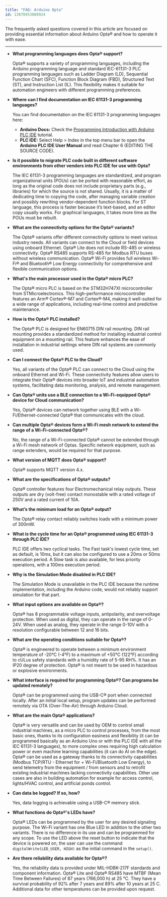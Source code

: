 ```yaml
---
title: "FAQ: Arduino Opta"
id: 13870453088924
---
```


The frequently asked questions covered in this article are focused on providing essential information about Arduino Opta® and how to operate it with ease.

---

- **What programming languages does Opta® support?**

    Opta® supports a variety of programming languages, including the Arduino programming language and standard IEC-61131-3 PLC programming languages such as Ladder Diagram (LD), Sequential Function Chart (SFC), Function Block Diagram (FBD), Structured Text (ST), and Instruction List (IL). This flexibility makes it suitable for automation engineers with different programming preferences.

- **Where can I find documentation on IEC 61131-3 programming languages?**

    You can find documentation on the IEC 61131-3 programming languages here:
    
    * **Arduino Docs:** Check the [Programming Introduction with Arduino PLC IDE](https://docs.arduino.cc/software/plc-ide/tutorials/plc-programming-introduction/#iec-61131-3-languages) tutorial.
    * **PLC IDE:** Select Help > Index in the top menu bar to open the **Arduino PLC IDE User Manual** and read Chapter 6 (EDITING THE SOURCE CODE).

- **Is it possible to migrate PLC code built in different software environments from other vendors into PLC IDE for use with Opta?**

    The IEC 61131-3 programming languages are standardized, and program organizational units (POUs) can be ported with reasonable effort, as long as the original code does not include proprietary parts (e.g., libraries) for which the source is not shared. Usually, it is a matter of dedicating time to copying the code, after managing variable creation and possibly rewriting vendor-dependent function blocks. For ST language, this process is faster because it’s text-based, and an editor copy usually works. For graphical languages, it takes more time as the POUs must be rebuilt.

- **What are the connectivity options for the Opta® variants?**

    The Opta® variants offer different connectivity options to meet various industry needs. All variants can connect to the Cloud or field devices using onboard Ethernet. Opta® Lite does not include RS-485 or wireless connectivity. Opta® RS485 supports RS-485 for Modbus RTU buses without wireless communication. Opta® Wi-Fi provides full wireless Wi-Fi® and Bluetooth® Low Energy connectivity for comprehensive and flexible communication options.

- **What's the main processor used in the Opta® micro PLC?**

    The Opta® micro PLC is based on the STM32H747XI microcontroller from STMicroelectronics. This high-performance microcontroller features an Arm® Cortex®-M7 and Cortex®-M4, making it well-suited for a wide range of applications, including real-time control and predictive maintenance.

- **How is the Opta® PLC installed?**

    The Opta® PLC is designed for EN60715 DIN rail mounting. DIN rail mounting provides a standardized method for installing industrial control equipment on a mounting rail. This feature enhances the ease of installation in industrial settings where DIN rail systems are commonly used.

- **Can I connect the Opta® PLC to the Cloud?**

    Yes, all variants of the Opta® PLC can connect to the Cloud using the onboard Ethernet and Wi-Fi. These connectivity features allow users to integrate their Opta® devices into broader IoT and industrial automation systems, facilitating data monitoring, analysis, and remote management.

- **Can Opta® units use a BLE connection to a Wi-Fi-equipped Opta® device for Cloud communication?**

    Yes, Opta® devices can network together using BLE with a Wi-Fi/Ethernet-connected Opta® that communicates with the cloud.

- **Can multiple Opta® devices form a Wi-Fi mesh network to extend the range of a Wi-Fi-connected Opta®?**

    No, the range of a Wi-Fi-connected Opta® cannot be extended through a Wi-Fi mesh network of Optas. Specific network equipment, such as range extenders, would be required for that purpose.

- **What version of MQTT does Opta® support?**

    Opta® supports MQTT version 4.x.

- **What are the specifications of Opta® outputs?**

    Opta® controller features four Electromechanical relay outputs. These outputs are dry (volt-free) contact monostable with a rated voltage of 250V and a rated current of 10A.

- **What’s the minimum load for an Opta® output?**

    The Opta® relay contact reliably switches loads with a minimum power of 300mW.

- **What is the cycle time for an Opta® programmed using IEC 61131-3 through PLC IDE?**

    PLC IDE offers two cyclical tasks. The Fast task's lowest cycle time, set as default, is 10ms, but it can also be configured to use a 20ms or 50ms execution period. A Slow task is also available, for less priority operations, with a 100ms execution period.

- **Why is the Simulation Mode disabled in PLC IDE?**

    The Simulation Mode is unavailable in the PLC IDE because the runtime implementation, including the Arduino code, would not reliably support simulation for that part.

- **What input options are available on Opta®?**

    Opta® has 8 programmable voltage inputs, antipolarity, and overvoltage protection. When used as digital, they can operate in the range of 0-24V. When used as analog, they operate in the range 0-10V with a resolution configurable between 12 and 16 bits.

- **What are the operating conditions suitable for Opta®?**

    Opta® is engineered to operate between a minimum environment temperature of -20°C (-4°F) to a maximum of +50°C (122°F) according to cULus safety standards with a humidity rate of 5-95 RH%. It has an IP20 degree of protection. Opta® is not meant to be used in hazardous or explosive environments.

- **What interface is required for programming Opta®? Can programs be updated remotely?**

    Opta® can be programmed using the USB-C® port when connected locally. After an initial local setup, program updates can be performed remotely via OTA (Over-The-Air) through Arduino Cloud.

- **What are the main Opta® applications?**

    Opta® is very versatile and can be used by OEM to control small industrial machines, as a micro PLC to control processes, from the most basic ones, thanks to its configuration easiness and flexibility (it can be programmed basically as an Arduino Uno or with the PLC IDE with all the IEC 61131-3 languages), to more complex ones requiring high calculation power or even machine learning capabilities (it can do AI on the edge). Opta® can be used as a gateway thanks to its connectivity capabilities (Modbus TCP/RTU - Ethernet for + Wi-Fi/Bluetooth Low Energy), to send telemetry from the equipment / from sensors and to retrofit existing industrial machines lacking connectivity capabilities. Other use cases are also in building automation for example for access control, lights/HVAC control, and artificial ponds control.

- **Can data be logged? If so, how?**

    Yes, data logging is achievable using a USB-C® memory stick.

- **What functions do Opta®'s LEDs have?**

    Opta® LEDs can be programmed by the user for any desired signaling purpose. The Wi-Fi variant has one Blue LED in addition to the other two variants. There is no difference in its use and can be programmed for any scope. To use the LED above the reset button to indicate that the device is powered on, the user can use the command `digitalWrite(LED_USER, HIGH)` as the initial command in the `setup()`.

- **Are there reliability data available for Opta®?**

    Yes, the reliability data is provided under MIL-HDBK-217F standards and component information. Opta® Lite and Opta® RS485 have MTBF (Mean Time Between Failures) of 87 years (766,000 h) at 25 °C. They have a survival probability of 92% after 7 years and 89% after 10 years at 25 C. Additional data for other temperatures can be provided upon request.
